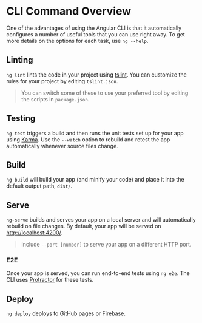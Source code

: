 # CLI Command Overview

One of the advantages of using the Angular CLI is that it automatically configures a number of useful tools that you can use right away. To get more details on the options for each task, use `ng --help`. 

## Linting

`ng lint` lints the code in your project using [tslint](https://palantir.github.io/tslint/). You can customize the rules for your project by editing `tslint.json`.

> You can switch some of these to use your preferred tool by editing the scripts in `package.json`.

## Testing

`ng test` triggers a build and then runs the unit tests set up for your app using [Karma](http://karma-runner.github.io/).  Use the `--watch` option to rebuild and retest the app automatically whenever source files change.

## Build
`ng build` will build your app (and minify your code) and place it into the default output path, `dist/`. 

## Serve
`ng-serve` builds and serves your app on a local server and will automatically rebuild on file changes. By default, your app will be served on [http://localhost:4200/](http://localhost:4200/).

> Include `--port [number]` to serve your app on a different HTTP port.

### E2E
Once your app is served, you can run end-to-end tests using `ng e2e`. The CLI uses [Protractor](https://angular.github.io/protractor/) for these tests. 

## Deploy
`ng deploy` deploys to GitHub pages or Firebase.
